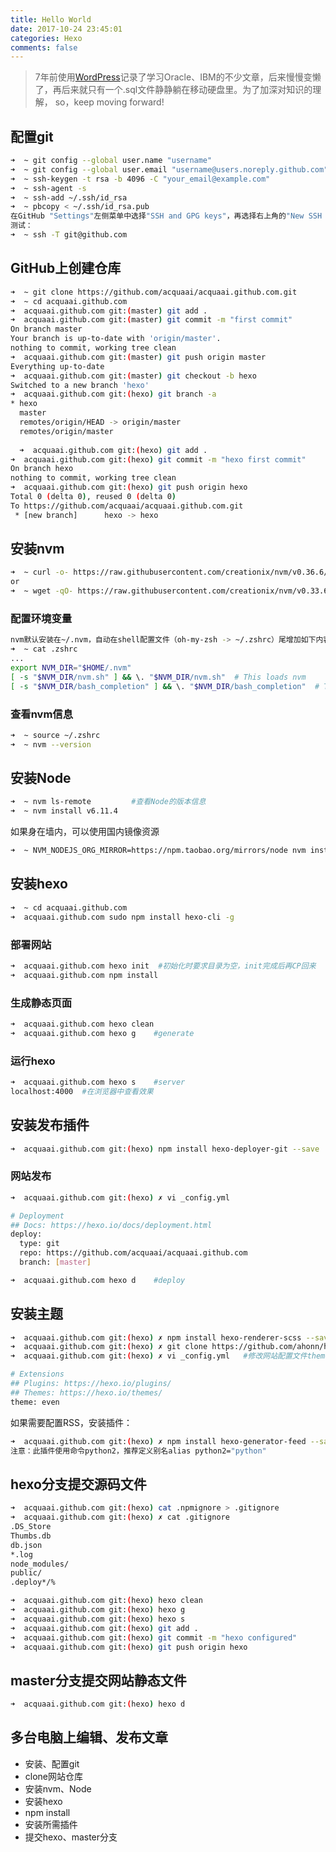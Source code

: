 ```yaml
---
title: Hello World
date: 2017-10-24 23:45:01
categories: Hexo
comments: false
---
```

>7年前使用[WordPress](https://wordpress.com)记录了学习Oracle、IBM的不少文章，后来慢慢变懒了，再后来就只有一个.sql文件静静躺在移动硬盘里。为了加深对知识的理解，
so，keep moving forward!

## 配置git
``` bash
➜  ~ git config --global user.name "username"
➜  ~ git config --global user.email "username@users.noreply.github.com"
➜  ~ ssh-keygen -t rsa -b 4096 -C "your_email@example.com"
➜  ~ ssh-agent -s
➜  ~ ssh-add ~/.ssh/id_rsa
➜  ~ pbcopy < ~/.ssh/id_rsa.pub
在GitHub "Settings"左侧菜单中选择"SSH and GPG keys"，再选择右上角的"New SSH Key"，粘贴key。
测试：
➜  ~ ssh -T git@github.com
```
<!-- more -->

## GitHub上创建仓库
``` bash
➜  ~ git clone https://github.com/acquaai/acquaai.github.com.git
➜  ~ cd acquaai.github.com
➜  acquaai.github.com git:(master) git add .
➜  acquaai.github.com git:(master) git commit -m "first commit"
On branch master
Your branch is up-to-date with 'origin/master'.
nothing to commit, working tree clean
➜  acquaai.github.com git:(master) git push origin master
Everything up-to-date
➜  acquaai.github.com git:(master) git checkout -b hexo
Switched to a new branch 'hexo'
➜  acquaai.github.com git:(hexo) git branch -a
* hexo
  master
  remotes/origin/HEAD -> origin/master
  remotes/origin/master
  
  ➜  acquaai.github.com git:(hexo) git add .
➜  acquaai.github.com git:(hexo) git commit -m "hexo first commit"
On branch hexo
nothing to commit, working tree clean
➜  acquaai.github.com git:(hexo) git push origin hexo
Total 0 (delta 0), reused 0 (delta 0)
To https://github.com/acquaai/acquaai.github.com.git
 * [new branch]      hexo -> hexo
```

## 安装nvm
``` bash
➜  ~ curl -o- https://raw.githubusercontent.com/creationix/nvm/v0.36.6/install.sh | bash
or
➜  ~ wget -qO- https://raw.githubusercontent.com/creationix/nvm/v0.33.6/install.sh | bash
```
### 配置环境变量
``` bash
nvm默认安装在~/.nvm，自动在shell配置文件（oh-my-zsh -> ~/.zshrc）尾增加如下内容：
➜  ~ cat .zshrc
...
export NVM_DIR="$HOME/.nvm"
[ -s "$NVM_DIR/nvm.sh" ] && \. "$NVM_DIR/nvm.sh"  # This loads nvm
[ -s "$NVM_DIR/bash_completion" ] && \. "$NVM_DIR/bash_completion"  # This loads nvm bash_completion
```

### 查看nvm信息
``` bash
➜  ~ source ~/.zshrc
➜  ~ nvm --version
```

## 安装Node
``` bash
➜  ~ nvm ls-remote         #查看Node的版本信息
➜  ~ nvm install v6.11.4
```
如果身在墙内，可以使用国内镜像资源
``` bash
➜  ~ NVM_NODEJS_ORG_MIRROR=https://npm.taobao.org/mirrors/node nvm install 6 
```


## 安装hexo
``` bash
➜  ~ cd acquaai.github.com
➜  acquaai.github.com sudo npm install hexo-cli -g
```
### 部署网站
``` bash
➜  acquaai.github.com hexo init  #初始化时要求目录为空，init完成后再CP回来
➜  acquaai.github.com npm install
```
### 生成静态页面
``` bash
➜  acquaai.github.com hexo clean
➜  acquaai.github.com hexo g	#generate
```
### 运行hexo
``` bash
➜  acquaai.github.com hexo s	#server
localhost:4000	#在浏览器中查看效果
```
## 安装发布插件
``` bash
➜  acquaai.github.com git:(hexo) npm install hexo-deployer-git --save
```
### 网站发布
``` bash
➜  acquaai.github.com git:(hexo) ✗ vi _config.yml

# Deployment
## Docs: https://hexo.io/docs/deployment.html
deploy:
  type: git
  repo: https://github.com/acquaai/acquaai.github.com
  branch: [master]

➜  acquaai.github.com hexo d	#deploy

```
## 安装主题
```bash
➜  acquaai.github.com git:(hexo) ✗ npm install hexo-renderer-scss --save    #安装主题插件
➜  acquaai.github.com git:(hexo) ✗ git clone https://github.com/ahonn/hexo-theme-even themes/even
➜  acquaai.github.com git:(hexo) ✗ vi _config.yml	#修改网站配置文件theme

# Extensions
## Plugins: https://hexo.io/plugins/
## Themes: https://hexo.io/themes/
theme: even
```
如果需要配置RSS，安装插件：
``` bash
➜  acquaai.github.com git:(hexo) ✗ npm install hexo-generator-feed --save
注意：此插件使用命令python2，推荐定义别名alias python2="python"
```

## hexo分支提交源码文件
``` bash
➜  acquaai.github.com git:(hexo) cat .npmignore > .gitignore
➜  acquaai.github.com git:(hexo) ✗ cat .gitignore
.DS_Store
Thumbs.db
db.json
*.log
node_modules/
public/
.deploy*/%
```

``` bash
➜  acquaai.github.com git:(hexo) hexo clean
➜  acquaai.github.com git:(hexo) hexo g
➜  acquaai.github.com git:(hexo) hexo s
➜  acquaai.github.com git:(hexo) git add .
➜  acquaai.github.com git:(hexo) git commit -m "hexo configured"
➜  acquaai.github.com git:(hexo) git push origin hexo
```

## master分支提交网站静态文件
``` bash
➜  acquaai.github.com git:(hexo) hexo d
```


## 多台电脑上编辑、发布文章
+ 安装、配置git
+ clone网站仓库
+ 安装nvm、Node
+ 安装hexo
+ npm install
+ 安装所需插件
+ 提交hexo、master分支

